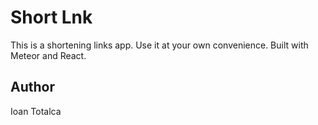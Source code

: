 # Short Lnk

This is a shortening links app. Use it at your own convenience.
Built with Meteor and React.

## Author

Ioan Totalca

